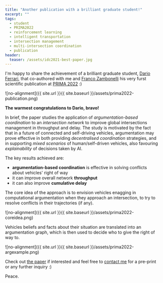 ```yaml
---
title: "Another publication with a brilliant graduate student!"
excerpt: ""
tags:
  - student
  - PRIMA2022
  - reinforcement learning
  - intelligent transportation
  - intersection management
  - multi-intersection coordination
  - publication
header:
  teaser: /assets/idc2021-best-paper.jpg
---
```


I'm happy to share the achievement of a brilliant graduate student, [Dario Ferrari](https://www.linkedin.com/in/dario-ferrari-56abb4227/), that co-authored with me and [Franco Zambonelli](http://www.agentgroup.unimore.it/Zambonelli/) his very furst scientific publication at [PRIMA 2022]([http://www.idc2021.unirc.it](https://prima2022.webs.upv.es/accepted-papers/)) :)

![no-alignment]({{ site.url }}{{ site.baseurl }}/assets/prima2022-publication.png)

**The warmest congratulations to Dario, bravo!**

In brief, the paper studies the application of *argumentation-based coordination* to an *intersection network* to improve global intersections management in throughput and delay.
The study is motivated by the fact that in a future of connected and self-driving vehicles, argumentation may prove effective in both providing *decentralised coordination* strategies, and in supporting *mixed scenarios* of human/self-driven vehicles, also favouring *explainability* of decisions taken by AI.

The key results achieved are:
  - **argumentation-based coordination** is effective in solving conflicts about vehicles' right of way
  - it can improve overall network **throughput**
  - it can also improve **cumulative delay**

The core idea of the approach is to envision vehicles enagging in computational argumentation when they approach an intersection, to try to resolve conflicts in their trajectories (if any).

![no-alignment]({{ site.url }}{{ site.baseurl }}/assets/prima2022-coreidea.png)

Vehicles beliefs and facts about their situation are translated into an argumentation graph, which is then used to decide who to give the right of way to.

![no-alignment]({{ site.url }}{{ site.baseurl }}/assets/prima2022-argexample.png)

Check out [the paper](https://link.springer.com/chapter/10.1007/978-3-031-21203-1_3) if interested and feel free to [contact me](mailto:stefano.mariani@unimore.it) for a pre-print or any further inquiry :)

Peace.
